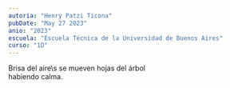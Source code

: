 ```yaml
---
autoria: "Henry Patzi Ticona"
pubDate: "May 27 2023"
anio: "2023"
escuela: "Escuela Técnica de la Universidad de Buenos Aires"
curso: "1D"
---
```


Brisa del aire\s
se mueven hojas del árbol\
habiendo calma.

